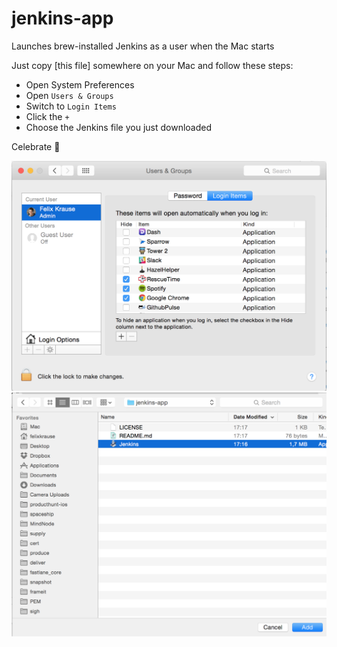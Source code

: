 # jenkins-app
Launches brew-installed Jenkins as a user when the Mac starts

Just copy [this file] somewhere on your Mac and follow these steps:

- Open System Preferences
- Open `Users & Groups`
- Switch to `Login Items`
- Click the `+`
- Choose the Jenkins file you just downloaded

Celebrate 🎉

![Users & Groups](screenshots/users.png)
![Select Jenkins](screenshots/filechooser.png)
